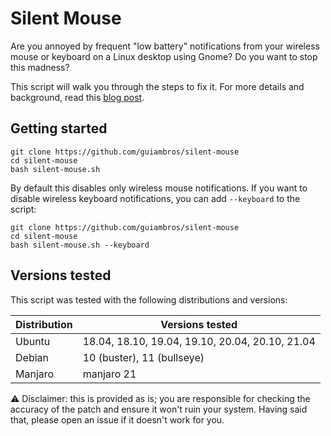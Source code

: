 # Silent Mouse

Are you annoyed by frequent "low battery" notifications from your wireless mouse or keyboard on a Linux desktop using Gnome? Do you want to stop this madness?

This script will walk you through the steps to fix it. For more details and background, read this [blog post](https://wrgms.com/disable-mouse-battery-low-spam-notification/).

## Getting started

```
git clone https://github.com/guiambros/silent-mouse
cd silent-mouse
bash silent-mouse.sh
```

By default this disables only wireless mouse notifications. If you want to disable wireless keyboard notifications, you can add `--keyboard` to the script:

```
git clone https://github.com/guiambros/silent-mouse
cd silent-mouse
bash silent-mouse.sh --keyboard
```


## Versions tested

This script was tested with the following distributions and versions:

| Distribution | Versions tested                                 |
| ------------ | ----------------------------------------------- |
| Ubuntu       | 18.04, 18.10, 19.04, 19.10, 20.04, 20.10, 21.04 |
| Debian       | 10 (buster), 11 (bullseye)                      |
| Manjaro      | manjaro 21                                      |


⚠️  Disclaimer: this is provided as is; you are responsible for checking the accuracy of the patch and ensure it won't ruin your system. Having said that, please open an issue if it doesn't work for you.
